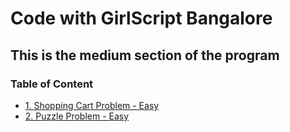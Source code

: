 # Code with GirlScript Bangalore

## This is the medium section of the program

### Table of Content

- [1. Shopping Cart Problem - Easy](1.%20Shopping%20Cart%20Problem/README.md)
- [2. Puzzle Problem - Easy](2.%20Puzzle%20Problem/README.md)

